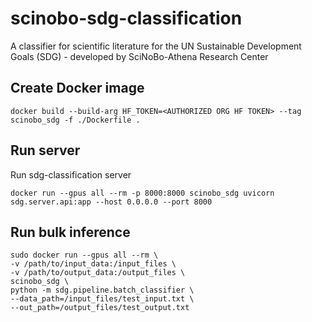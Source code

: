 # scinobo-sdg-classification
A classifier for scientific literature for the UN Sustainable Development Goals (SDG) - developed by SciNoBo-Athena Research Center

## Create Docker image

```
docker build --build-arg HF_TOKEN=<AUTHORIZED ORG HF TOKEN> --tag scinobo_sdg -f ./Dockerfile .
```

## Run server

Run sdg-classification server

```
docker run --gpus all --rm -p 8000:8000 scinobo_sdg uvicorn sdg.server.api:app --host 0.0.0.0 --port 8000
``` 

## Run bulk inference

```
sudo docker run --gpus all --rm \
-v /path/to/input_data:/input_files \
-v /path/to/output_data:/output_files \
scinobo_sdg \
python -m sdg.pipeline.batch_classifier \
--data_path=/input_files/test_input.txt \
--out_path=/output_files/test_output.txt
```